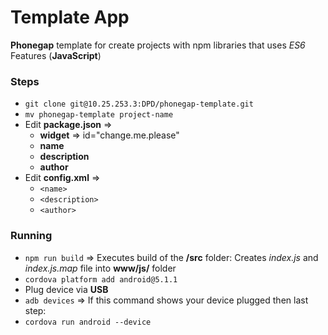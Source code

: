 # Template App

**Phonegap** template for create projects with npm libraries that uses *ES6* Features (**JavaScript**)


### Steps
 
+ `git clone git@10.25.253.3:DPD/phonegap-template.git`
+ `mv phonegap-template project-name`
+ Edit **package.json** => 
   + **widget** => id="change.me.please"
   + **name**
   + **description**
   + **author**
+ Edit **config.xml** =>
   + `<name>`
   + `<description>`
   + `<author>`


### Running

+ `npm run build` => Executes build of the **/src** folder: Creates *index.js* and *index.js.map* file into **www/js/** folder
+ `cordova platform add android@5.1.1`
+ Plug device via **USB**
+ `adb devices` => If this command shows your device plugged then last step:
+ `cordova run android --device`

